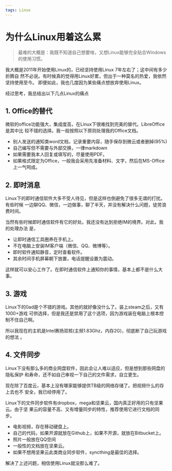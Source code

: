 ```yaml
---
tags: Linux
---
```


# 为什么Linux用着这么累

> 最难的大概是：我既不知道自己想要啥，又想Linux能够完全贴合Windows的使用习惯。

我大概是2011年开始使用Linux的，已经坚持使用Linux 7年左右了；这中间有多少折腾自
然不必说。有时候真的觉得用Linux好累，但出于一种莫名的热爱，我依然坚持使用至今。
即便如此，我也几度因为某些痛点想放弃使用Linux。

经过思考，我总结出以下几点Linux的痛点

## 1. Office的替代

微软的office功能强大，集成度高，在Linux下很难找到完美的替代。LibreOffice是其中比
较不错的选择。我一般按照以下原则处理我的Office文档。

- 别人发送的通知类word文档，记录重要内容，随手保存到微云或者删掉(95%)
- 自己编写但不需要与外部交换，一律markdown
- 如果需要我本人回复或填写的，尽量使用PDF。
- 如果格式限定为Office，一般我会采用先准备材料、文字，然后在MS-Office上一气呵成。

## 2. 即时消息

Linux下的即时通信软件大多不受人待见，但是这样也倒避免了很多无谓的打扰。有些时候
一边聊QQ、微信，一边做事，聊了半天，并没有解决什么问题，徒劳浪费时间。

当然有些时候即时通信软件有它的好处。我还没有达到拒绝IM的境界。对此，我的处理办法
是，

- 让即时通信工具圈养在手机上。
- 不在电脑上安装IM客户端（微信、QQ、微博等）。
- 即时软件通知静音，定时查看软件。
- 其余时间手机屏幕朝下放置，电话提醒设置为震动。

这样就可以安心工作了。在即时通信软件上通知你的事情，基本上都不是什么大事。

## 3. 游戏

Linux下的0ad是个不错的游戏。其他的就好像没什么了。装上steam之后，又有1000+游戏
可供选择，但是我还是禁用了这个选项，因为游戏装在电脑上根本控制不住自己啊。

所以我现在的主机是Intel赛扬双核(主频1.83Ghz，内存2G)，彻底断了自己玩游戏的想法
。

## 4. 文件同步

Linux下没有那么多的商业网盘软件，因此会让人难以适应，但是想到那些网盘的隐私保护
和寿命，还不如自己审视一下自己的文件需求，自立更生。

现在除了百度云，基本上没有哪家能够提供TB级的网络存储了。把视频什么的存上去也不
安全，我已经停用了。

Linux下的文件同步软件有dropbox，mega和坚果云，国内真正好用的只有坚果云。由于坚
果云的容量不高、又有增量同步的特性，推荐使用它进行文档的同步。

- 电影视频，存在移动硬盘上。
- 自己的代码，如果开源就放在Github上，如果不开源，就放在Bitbucket上。
- 照片一般放在QQ空间
- 一般性的文档放在坚果云。
- 如果不想用坚果云此类商业同步软件，syncthing是最佳的选择。

解决了上述问题，相信使用Linux就没那么难了。

